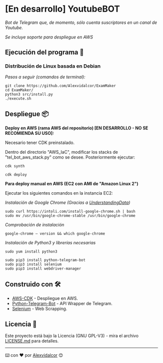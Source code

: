 
# [En desarrollo] YoutubeBOT

_Bot de Telegram que, de momento, sólo cuenta suscriptores en un canal de Youtube._

_Se incluye soporte para despliegue en AWS_


## Ejecución del programa 🚀

### Distribución de Linux basada en Debian 

_Pasos a seguir (comandos de terminal):_

```
git clone https://github.com/Alexvidalcor/ExamMaker
cd ExamMaker/
python3 src/install.py
./execute.sh
```

## Despliegue 📦

**Deploy en AWS (rama AWS del repositorio) [EN DESARROLLO - NO SE RECOMIENDA SU USO]:**

Necesario tener CDK preinstalado.

Dentro del directorio "AWS_IaC", modificar los stacks de "tel_bot_aws_stack.py" como se desee. Posteriormente ejecutar:

```
cdk synth

cdk deploy
```

**Para deploy manual en AWS (EC2 con AMI de "Amazon Linux 2")**

Ejecutar los siguientes comandos en la instancia EC2:

_Instalación de Google Chrome (Gracias a [UnderstandingData](https://understandingdata.com/install-google-chrome-selenium-ec2-aws/))_

```
sudo curl https://intoli.com/install-google-chrome.sh | bash
sudo mv /usr/bin/google-chrome-stable /usr/bin/google-chrome
```

_Comprobación de instalación_

```
google-chrome – version && which google-chrome
```

_Instalación de Python3 y librerías necesarias_

```
sudo yum install python3

sudo pip3 install python-telegram-bot
sudo pip3 install selenium
sudo pip3 install webdriver-manager
```


## Construido con 🛠️

* [AWS-CDK](https://aws.amazon.com/es/cdk/) - Despliegue en AWS.
* [Python-Telegram-Bot](https://python-telegram-bot.org) - API Wrapper de Telegram.
* [Selenium](https://www.selenium.dev/) - Web Scrapping.


## Licencia 📄

Este proyecto está bajo la Licencia (GNU GPL-V3) - mira el archivo [LICENSE.md](LICENSE.md) para detalles.


---
⌨️ con ❤️ por [Alexvidalcor](https://github.com/Alexvidalcor) 😊
